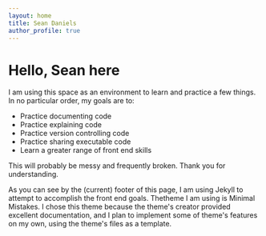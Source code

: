 ```yaml
---
layout: home
title: Sean Daniels
author_profile: true
---
```

# Hello, Sean here

I am using this space as an environment to learn and practice a few things. In no particular order, my goals are to:

- Practice documenting code
- Practice explaining code
- Practice version controlling code
- Practice sharing executable code
- Learn a greater range of front end skills

This will probably be messy and frequently broken. Thank you for understanding.

As you can see by the (current) footer of this page, I am using Jekyll to attempt to accomplish the front end goals. Thetheme I am using is Minimal Mistakes. I chose this theme because the theme's creator provided excellent documentation, and I plan to implement some of theme's features on my own, using the theme's files as a template. 

